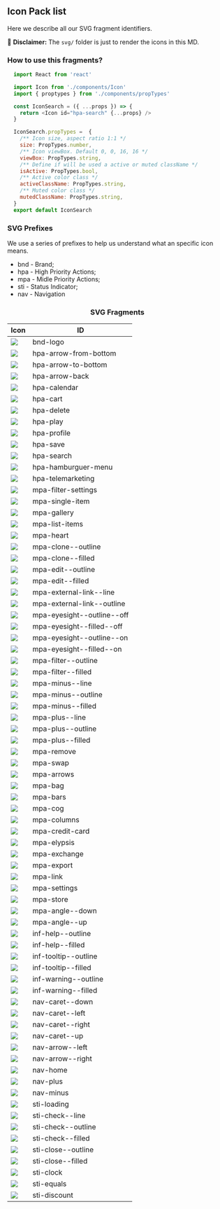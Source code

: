  ## Icon Pack list

  Here we describe all our SVG fragment identifiers. 
  
 :loudspeaker: **Disclaimer:** The `svg/` folder is just to render the icons in this MD.


### How to use this fragments? 

```javascript
  import React from 'react'

  import Icon from './components/Icon'
  import { proptypes } from './components/propTypes'

  const IconSearch = ({ ...props }) => {
    return <Icon id="hpa-search" {...props} />
  }

  IconSearch.propTypes =  {
    /** Icon size, aspect ratio 1:1 */
    size: PropTypes.number,
    /** Icon viewBox. Default 0, 0, 16, 16 */
    viewBox: PropTypes.string,
    /** Define if will be used a active or muted className */
    isActive: PropTypes.bool,
    /** Active color class */
    activeClassName: PropTypes.string,
    /** Muted color class */
    mutedClassName: PropTypes.string,
  }
  export default IconSearch

 ```


 
### SVG Prefixes 

We use a series of prefixes to help us understand what an specific icon means. 

* bnd - Brand;
* hpa - High Priority Actions;
* mpa - Midle Priority Actions;
* sti - Status Indicator; 
* nav - Navigation
  
<center>

### SVG Fragments

| Icon                                    | ID                         |
| --------------------------------------- | -------------------------- |
| ![](svg/bnd-logo.svg)                   | bnd-logo                   |
| ![](svg/hpa-arrow-from-bottom.svg)      | hpa-arrow-from-bottom      |
| ![](svg/hpa-arrow-to-bottom.svg)        | hpa-arrow-to-bottom        |
| ![](svg/hpa-arrow-back.svg)             | hpa-arrow-back             |
| ![](svg/hpa-calendar.svg)               | hpa-calendar               |
| ![](svg/hpa-cart.svg)                   | hpa-cart                   |
| ![](svg/hpa-delete.svg)                 | hpa-delete                 |
| ![](svg/hpa-play.svg)                   | hpa-play                   |
| ![](svg/hpa-profile.svg)                | hpa-profile                |
| ![](svg/hpa-save.svg)                   | hpa-save                   |
| ![](svg/hpa-search.svg)                 | hpa-search                 |
| ![](svg/hpa-hamburguer-menu.svg)        | hpa-hamburguer-menu        |
| ![](svg/hpa-telemarketing.svg)          | hpa-telemarketing          |
| ![](svg/mpa-filter-settings.svg)        | mpa-filter-settings        |
| ![](svg/mpa-single-item.svg)            | mpa-single-item            |
| ![](svg/mpa-gallery.svg)                | mpa-gallery                |
| ![](svg/mpa-list-items.svg)             | mpa-list-items             |
| ![](svg/mpa-heart.svg)                  | mpa-heart                  |
| ![](svg/mpa-clone--outline.svg)         | mpa-clone--outline         |
| ![](svg/mpa-clone--filled.svg)          | mpa-clone--filled          |
| ![](svg/mpa-edit--outline.svg)          | mpa-edit--outline          |
| ![](svg/mpa-edit--filled.svg)           | mpa-edit--filled           |
| ![](svg/mpa-external-link--line.svg)    | mpa-external-link--line    |
| ![](svg/mpa-external-link--outline.svg) | mpa-external-link--outline |
| ![](svg/mpa-eyesight--outline--off.svg) | mpa-eyesight--outline--off |
| ![](svg/mpa-eyesight--filled--off.svg)  | mpa-eyesight--filled--off  |
| ![](svg/mpa-eyesight--outline--on.svg)  | mpa-eyesight--outline--on  |
| ![](svg/mpa-eyesight--filled--on.svg)   | mpa-eyesight--filled--on   |
| ![](svg/mpa-filter--outline.svg)        | mpa-filter--outline        |
| ![](svg/mpa-filter--filled.svg)         | mpa-filter--filled         |
| ![](svg/mpa-minus--line.svg)            | mpa-minus--line            |
| ![](svg/mpa-minus--outline.svg)         | mpa-minus--outline         |
| ![](svg/mpa-minus--filled.svg)          | mpa-minus--filled          |
| ![](svg/mpa-plus--line.svg)             | mpa-plus--line             |
| ![](svg/mpa-plus--outline.svg)          | mpa-plus--outline          |
| ![](svg/mpa-plus--filled.svg)           | mpa-plus--filled           |
| ![](svg/mpa-remove.svg)                 | mpa-remove                 |
| ![](svg/mpa-swap.svg)                   | mpa-swap                   |
| ![](svg/mpa-arrows.svg)                 | mpa-arrows                 |
| ![](svg/mpa-bag.svg)                    | mpa-bag                    |
| ![](svg/mpa-bars.svg)                   | mpa-bars                   |
| ![](svg/mpa-cog.svg)                    | mpa-cog                    |
| ![](svg/mpa-columns.svg)                | mpa-columns                |
| ![](svg/mpa-credit-card.svg)            | mpa-credit-card            |
| ![](svg/mpa-elypsis.svg)                | mpa-elypsis                |
| ![](svg/mpa-exchange.svg)               | mpa-exchange               |
| ![](svg/mpa-export.svg)                 | mpa-export                 |
| ![](svg/mpa-link.svg)                   | mpa-link                   |
| ![](svg/mpa-settings.svg)               | mpa-settings               |
| ![](svg/mpa-store.svg)                  | mpa-store                  |
| ![](svg/mpa-angle--down.svg)            | mpa-angle--down            |
| ![](svg/mpa-angle--up.svg)              | mpa-angle--up              |
| ![](svg/inf-help--outline.svg)          | inf-help--outline          |
| ![](svg/inf-help--filled.svg)           | inf-help--filled           |
| ![](svg/inf-tooltip--outline.svg)       | inf-tooltip--outline       |
| ![](svg/inf-tooltip--filled.svg)        | inf-tooltip--filled        |
| ![](svg/inf-warning--outline.svg)       | inf-warning--outline       |
| ![](svg/inf-warning--filled.svg)        | inf-warning--filled        |
| ![](svg/nav-caret--down.svg)            | nav-caret--down            |
| ![](svg/nav-caret--left.svg)            | nav-caret--left            |
| ![](svg/nav-caret--right.svg)           | nav-caret--right           |
| ![](svg/nav-caret--up.svg)              | nav-caret--up              |
| ![](svg/nav-arrow--left.svg)            | nav-arrow--left            |
| ![](svg/nav-arrow--right.svg)           | nav-arrow--right           |
| ![](svg/nav-home.svg)                   | nav-home                   |
| ![](svg/nav-plus.svg)                   | nav-plus                   |
| ![](svg/nav-minus.svg)                  | nav-minus                  |
| ![](svg/sti-loading.svg)                | sti-loading                |
| ![](svg/sti-check--line.svg)            | sti-check--line            |
| ![](svg/sti-check--outline.svg)         | sti-check--outline         |
| ![](svg/sti-check--filled.svg)          | sti-check--filled          |
| ![](svg/sti-close--outline.svg)         | sti-close--outline         |
| ![](svg/sti-close--filled.svg)          | sti-close--filled          |
| ![](svg/sti-clock.svg)                  | sti-clock                  |
| ![](svg/sti-equals.svg)                 | sti-equals                 |
| ![](svg/sti-discount.svg)               | sti-discount               |
</center>